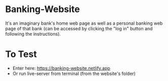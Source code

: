 # Banking-Website
It's an imaginary bank's home web page as well as a personal banking web page of that bank (can be accessed by clicking the "log in" button and following the instructions). 

# To Test
- Enter here: https://banking-website.netlify.app
- Or run live-server from terminal (from the website's folder)
